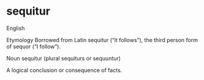 # sequitur

English

Etymology
Borrowed from Latin sequitur (“it follows”), the third person form of sequor (“I follow”).

Noun
sequitur (plural sequiturs or sequuntur)

A logical conclusion or consequence of facts. 
